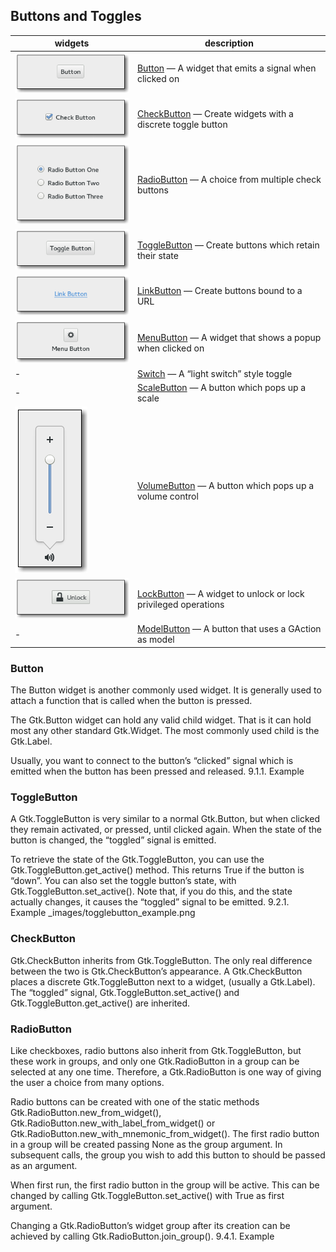 ## Buttons and Toggles
widgets | description
 ---|---
![alt text](./images/button.png) | [Button](https://gtk-rs.org/docs/gtk/struct.Button.html) — A widget that emits a signal when clicked on
![alt text](./images/check-button.png) | [CheckButton](https://gtk-rs.org/docs/gtk/struct.CheckButton.html) — Create widgets with a discrete toggle button
![alt text](./images/radio-group.png) | [RadioButton](https://gtk-rs.org/docs/gtk/struct.RadioButton.html) — A choice from multiple check buttons
![alt text](./images/toggle-button.png) | [ToggleButton](https://gtk-rs.org/docs/gtk/struct.ToggleButton.html) — Create buttons which retain their state
![alt text](./images/link-button.png) | [LinkButton](https://gtk-rs.org/docs/gtk/struct.LinkButton.html) — Create buttons bound to a URL
![alt text](./images/menu-button.png) | [MenuButton](https://gtk-rs.org/docs/gtk/struct.MenuButton.html) — A widget that shows a popup when clicked on
- | [Switch](https://gtk-rs.org/docs/gtk/struct.Switch.html) — A “light switch” style toggle
- | [ScaleButton](https://gtk-rs.org/docs/gtk/struct.ScaleButton.html) — A button which pops up a scale
![alt text](./images/volumebutton.png) | [VolumeButton](https://gtk-rs.org/docs/gtk/struct.VolumeButton.html) — A button which pops up a volume control
![alt text](./images/lockbutton.png) | [LockButton](https://gtk-rs.org/docs/gtk/struct.LockButton.html) — A widget to unlock or lock privileged operations
- | [ModelButton](https://gtk-rs.org/docs/gtk/struct.ModelButton.html) — A button that uses a GAction as model

### Button

The Button widget is another commonly used widget. It is generally used to attach a function that is called when the button is pressed.

The Gtk.Button widget can hold any valid child widget. That is it can hold most any other standard Gtk.Widget. The most commonly used child is the Gtk.Label.

Usually, you want to connect to the button’s “clicked” signal which is emitted when the button has been pressed and released.
9.1.1. Example

### ToggleButton

A Gtk.ToggleButton is very similar to a normal Gtk.Button, but when clicked they remain activated, or pressed, until clicked again. When the state of the button is changed, the “toggled” signal is emitted.

To retrieve the state of the Gtk.ToggleButton, you can use the Gtk.ToggleButton.get_active() method. This returns True if the button is “down”. You can also set the toggle button’s state, with Gtk.ToggleButton.set_active(). Note that, if you do this, and the state actually changes, it causes the “toggled” signal to be emitted.
9.2.1. Example
_images/togglebutton_example.png


### CheckButton

Gtk.CheckButton inherits from Gtk.ToggleButton. The only real difference between the two is Gtk.CheckButton’s appearance. A Gtk.CheckButton places a discrete Gtk.ToggleButton next to a widget, (usually a Gtk.Label). The “toggled” signal, Gtk.ToggleButton.set_active() and Gtk.ToggleButton.get_active() are inherited.

### RadioButton

Like checkboxes, radio buttons also inherit from Gtk.ToggleButton, but these work in groups, and only one Gtk.RadioButton in a group can be selected at any one time. Therefore, a Gtk.RadioButton is one way of giving the user a choice from many options.

Radio buttons can be created with one of the static methods Gtk.RadioButton.new_from_widget(), Gtk.RadioButton.new_with_label_from_widget() or Gtk.RadioButton.new_with_mnemonic_from_widget(). The first radio button in a group will be created passing None as the group argument. In subsequent calls, the group you wish to add this button to should be passed as an argument.

When first run, the first radio button in the group will be active. This can be changed by calling Gtk.ToggleButton.set_active() with True as first argument.

Changing a Gtk.RadioButton’s widget group after its creation can be achieved by calling Gtk.RadioButton.join_group().
9.4.1. Example
